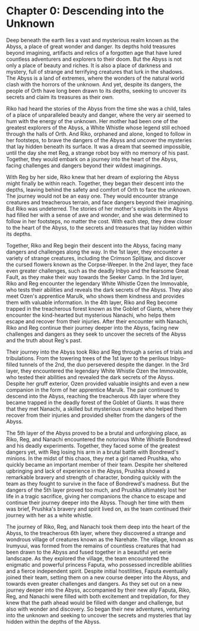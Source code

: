 # Chapter 0: Descending into the Unknown

Deep beneath the earth lies a vast and mysterious realm known as the Abyss, a place of great wonder and danger. Its depths hold treasures beyond imagining, artifacts and relics of a forgotten age that have lured countless adventurers and explorers to their doom. But the Abyss is not only a place of beauty and riches. It is also a place of darkness and mystery, full of strange and terrifying creatures that lurk in the shadows. The Abyss is a land of extremes, where the wonders of the natural world clash with the horrors of the unknown. And yet, despite its dangers, the people of Orth have long been drawn to its depths, seeking to uncover its secrets and claim its treasures as their own.

Riko had heard the stories of the Abyss from the time she was a child, tales of a place of unparalleled beauty and danger, where the very air seemed to hum with the energy of the unknown. Her mother had been one of the greatest explorers of the Abyss, a White Whistle whose legend still echoed through the halls of Orth. And Riko, orphaned and alone, longed to follow in her footsteps, to brave the dangers of the Abyss and uncover the mysteries that lay hidden beneath its surface. It was a dream that seemed impossible, until the day she met Reg, a strange robot boy with no memory of his past. Together, they would embark on a journey into the heart of the Abyss, facing challenges and dangers beyond their wildest imaginings.

With Reg by her side, Riko knew that her dream of exploring the Abyss might finally be within reach. Together, they began their descent into the depths, leaving behind the safety and comfort of Orth to face the unknown. The journey would not be an easy one. They would encounter strange creatures and treacherous terrain, and face dangers beyond their imagining. But Riko was undeterred. The stories of her mother's exploits in the Abyss had filled her with a sense of awe and wonder, and she was determined to follow in her footsteps, no matter the cost. With each step, they drew closer to the heart of the Abyss, to the secrets and treasures that lay hidden within its depths.

Together, Riko and Reg begin their descent into the Abyss, facing many dangers and challenges along the way. In the 1st layer, they encounter a variety of strange creatures, including the Crimson Splitjaw, and discover the cursed flowers known as the Corpse-Weeper. In the 2nd layer, they face even greater challenges, such as the deadly Inbyo and the fearsome Great Fault, as they make their way towards the Seeker Camp. In the 3rd layer, Riko and Reg encounter the legendary White Whistle Ozen the Immovable, who tests their abilities and reveals the dark secrets of the Abyss. They also meet Ozen's apprentice Marulk, who shows them kindness and provides them with valuable information. In the 4th layer, Riko and Reg become trapped in the treacherous forest known as the Goblet of Giants, where they encounter the kind-hearted but mysterious Nanachi, who helps them escape and recover from their injuries. After their encounter with Nanachi, Riko and Reg continue their journey deeper into the Abyss, facing new challenges and dangers as they seek to uncover the secrets of the Abyss and the truth about Reg's past.

Their journey into the Abyss took Riko and Reg through a series of trials and tribulations. From the towering trees of the 1st layer to the perilous Inbyo-filled tunnels of the 2nd, the duo persevered despite the danger. In the 3rd layer, they encountered the legendary White Whistle Ozen the Immovable, who tested their abilities and revealed the dark secrets of the Abyss. Despite her gruff exterior, Ozen provided valuable insights and even a new companion in the form of her apprentice Marulk. The pair continued to descend into the Abyss, reaching the treacherous 4th layer where they became trapped in the deadly forest of the Goblet of Giants. It was there that they met Nanachi, a skilled but mysterious creature who helped them recover from their injuries and provided shelter from the dangers of the Abyss.

The 5th layer of the Abyss proved to be a brutal and unforgiving place, as Riko, Reg, and Nanachi encountered the notorious White Whistle Bondrewd and his deadly experiments. Together, they faced some of the greatest dangers yet, with Reg losing his arm in a brutal battle with Bondrewd's minions. In the midst of this chaos, they met a girl named Prushka, who quickly became an important member of their team. Despite her sheltered upbringing and lack of experience in the Abyss, Prushka showed a remarkable bravery and strength of character, bonding quickly with the team as they fought to survive in the face of Bondrewd's madness. But the dangers of the 5th layer proved too much, and Prushka ultimately lost her life in a tragic sacrifice, giving her companions the chance to escape and continue their journey deeper into the Abyss. Though her time with them was brief, Prushka's bravery and spirit lived on, as the team continued their journey with her as a white whistle.

The journey of Riko, Reg, and Nanachi took them deep into the heart of the Abyss, to the treacherous 6th layer, where they discovered a strange and wondrous village of creatures known as the Narehate. The village, known as Irumyuui, was formed from the remains of countless creatures that had been drawn to the Abyss and fused together in a beautiful yet eerie landscape. As they explored the village, the team encountered the enigmatic and powerful princess Faputa, who possessed incredible abilities and a fierce independent spirit. Despite initial hostilities, Faputa eventually joined their team, setting them on a new course deeper into the Abyss, and towards even greater challenges and dangers. As they set out on a new journey deeper into the Abyss, accompanied by their new ally Faputa, Riko, Reg, and Nanachi were filled with both excitement and trepidation, for they knew that the path ahead would be filled with danger and challenge, but also with wonder and discovery. So began their new adventures, venturing into the unknown and seeking to uncover the secrets and mysteries that lay hidden within the depths of the Abyss.